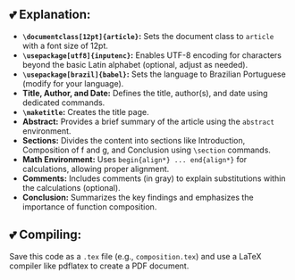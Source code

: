 ## 💕 **Explanation:**

- **`\documentclass[12pt]{article}`:** Sets the document class to `article` with a font size of 12pt.
- **`\usepackage[utf8]{inputenc}`:** Enables UTF-8 encoding for characters beyond the basic Latin alphabet (optional, adjust as needed).
- **`\usepackage[brazil]{babel}`:** Sets the language to Brazilian Portuguese (modify for your language).
- **Title, Author, and Date:** Defines the title, author(s), and date using dedicated commands.
- **`\maketitle`:** Creates the title page.
- **Abstract:** Provides a brief summary of the article using the `abstract` environment.
- **Sections:** Divides the content into sections like Introduction, Composition of f and g, and Conclusion using `\section` commands.
- **Math Environment:** Uses `begin{align*} ... end{align*}` for calculations, allowing proper alignment.
- **Comments:** Includes comments (in gray) to explain substitutions within the calculations (optional).
- **Conclusion:** Summarizes the key findings and emphasizes the importance of function composition.

## 💕 **Compiling:**

Save this code as a `.tex` file (e.g., `composition.tex`) and use a LaTeX compiler like pdflatex to create a PDF document.
